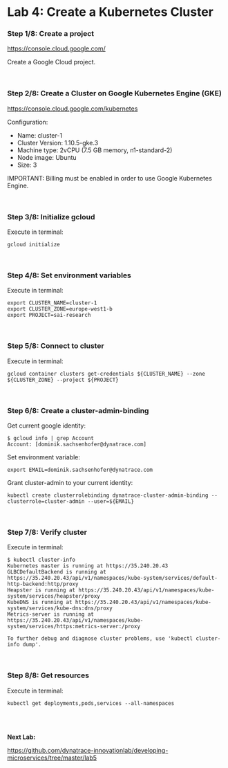 # Lab 4: Create a Kubernetes Cluster

### Step 1/8: Create a project

https://console.cloud.google.com/

Create a Google Cloud project.

<br>

### Step 2/8: Create a Cluster on Google Kubernetes Engine (GKE)

https://console.cloud.google.com/kubernetes

Configuration:
- Name: cluster-1
- Cluster Version: 1.10.5-gke.3
- Machine type: 2vCPU (7.5 GB memory, n1-standard-2)
- Node image: Ubuntu
- Size: 3

IMPORTANT: Billing must be enabled in order to use Google Kubernetes Engine.

<br>

### Step 3/8: Initialize gcloud

Execute in terminal:

```
gcloud initialize
```

<br>

### Step 4/8: Set environment variables

Execute in terminal:

```
export CLUSTER_NAME=cluster-1
export CLUSTER_ZONE=europe-west1-b
export PROJECT=sai-research
```

<br>

### Step 5/8: Connect to cluster

Execute in terminal:

```
gcloud container clusters get-credentials ${CLUSTER_NAME} --zone ${CLUSTER_ZONE} --project ${PROJECT}
```

<br>

### Step 6/8: Create a cluster-admin-binding

Get current google identity:

```
$ gcloud info | grep Account
Account: [dominik.sachsenhofer@dynatrace.com]
```

Set environment variable:

```
export EMAIL=dominik.sachsenhofer@dynatrace.com
```

Grant cluster-admin to your current identity:

```
kubectl create clusterrolebinding dynatrace-cluster-admin-binding --clusterrole=cluster-admin --user=${EMAIL}
```

<br>

### Step 7/8: Verify cluster

Execute in terminal:

```
$ kubectl cluster-info
Kubernetes master is running at https://35.240.20.43
GLBCDefaultBackend is running at https://35.240.20.43/api/v1/namespaces/kube-system/services/default-http-backend:http/proxy
Heapster is running at https://35.240.20.43/api/v1/namespaces/kube-system/services/heapster/proxy
KubeDNS is running at https://35.240.20.43/api/v1/namespaces/kube-system/services/kube-dns:dns/proxy
Metrics-server is running at https://35.240.20.43/api/v1/namespaces/kube-system/services/https:metrics-server:/proxy

To further debug and diagnose cluster problems, use 'kubectl cluster-info dump'.
```

<br>

### Step 8/8: Get resources

Execute in terminal:

```
kubectl get deployments,pods,services --all-namespaces
```

<br>
<br>

__Next Lab:__

https://github.com/dynatrace-innovationlab/developing-microservices/tree/master/lab5
